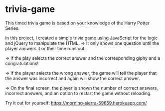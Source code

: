 # trivia-game
This timed trivia game is based on your knowledge of the Harry Potter Series.  

In this project, I created a simple trivia game using JavaScript for the logic and jQuery to manipulate the HTML.  => It only shows one question until the player answers it or their time runs out.  

=> If the play selects the correct answer and the corresponding giphy and a congratulations!

=>  If the player selects the wrong answer, the game will tell the player that the answer was incorrect and again will show the correct answer.

=> On the final screen, the player is shown the number of correct answers, incorrect answers, and an option to restart the game without reloading.


Try it out for yourself:  https://morning-sierra-59659.herokuapp.com/
